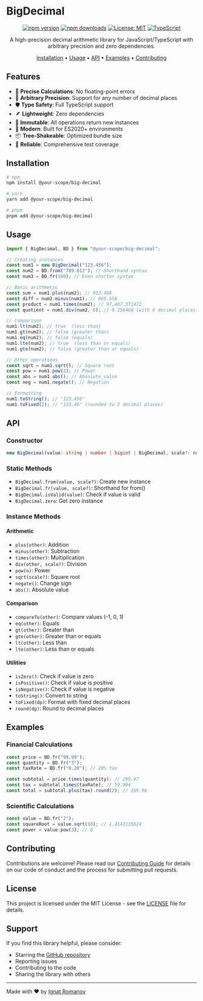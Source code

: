 # BigDecimal

<div align="center">

[![npm version](https://img.shields.io/npm/v/@your-scope/big-decimal.svg)](https://www.npmjs.com/package/@your-scope/big-decimal)
[![npm downloads](https://img.shields.io/npm/dm/@your-scope/big-decimal.svg)](https://www.npmjs.com/package/@your-scope/big-decimal)
[![License: MIT](https://img.shields.io/badge/License-MIT-yellow.svg)](https://opensource.org/licenses/MIT)
[![TypeScript](https://img.shields.io/badge/TypeScript-5.0-blue.svg)](https://www.typescriptlang.org/)

A high-precision decimal arithmetic library for JavaScript/TypeScript with arbitrary precision and zero dependencies.

[Installation](#installation) •
[Usage](#usage) •
[API](#api) •
[Examples](#examples) •
[Contributing](#contributing)

</div>

## Features

- 🎯 **Precise Calculations**: No floating-point errors
- 🔢 **Arbitrary Precision**: Support for any number of decimal places
- 🛡️ **Type Safety**: Full TypeScript support
- 🪶 **Lightweight**: Zero dependencies
- 🧬 **Immutable**: All operations return new instances
- 🚀 **Modern**: Built for ES2020+ environments
- 📦 **Tree-Shakeable**: Optimized bundle size
- 💪 **Reliable**: Comprehensive test coverage

## Installation

```bash
# npm
npm install @your-scope/big-decimal

# yarn
yarn add @your-scope/big-decimal

# pnpm
pnpm add @your-scope/big-decimal
```

## Usage

```typescript
import { BigDecimal, BD } from "@your-scope/big-decimal";

// Creating instances
const num1 = new BigDecimal("123.456");
const num2 = BD.from("789.012"); // Shorthand syntax
const num3 = BD.fr(100); // Even shorter syntax

// Basic arithmetic
const sum = num1.plus(num2); // 912.468
const diff = num2.minus(num1); // 665.556
const product = num1.times(num2); // 97,407.371472
const quotient = num1.div(num2, 6); // 0.156468 (with 6 decimal places)

// Comparison
num1.lt(num2); // true  (less than)
num1.gt(num2); // false (greater than)
num1.eq(num2); // false (equals)
num1.lte(num2); // true  (less than or equals)
num1.gte(num2); // false (greater than or equals)

// Other operations
const sqrt = num1.sqrt(); // Square root
const pow = num1.pow(2); // Power
const abs = num1.abs(); // Absolute value
const neg = num1.negate(); // Negation

// Formatting
num1.toString(); // "123.456"
num1.toFixed(2); // "123.46" (rounded to 2 decimal places)
```

## API

### Constructor

```typescript
new BigDecimal(value: string | number | bigint | BigDecimal, scale?: number)
```

### Static Methods

- `BigDecimal.from(value, scale?)`: Create new instance
- `BigDecimal.fr(value, scale?)`: Shorthand for from()
- `BigDecimal.isValid(value)`: Check if value is valid
- `BigDecimal.zero`: Get zero instance

### Instance Methods

#### Arithmetic

- `plus(other)`: Addition
- `minus(other)`: Subtraction
- `times(other)`: Multiplication
- `div(other, scale?)`: Division
- `pow(n)`: Power
- `sqrt(scale?)`: Square root
- `negate()`: Change sign
- `abs()`: Absolute value

#### Comparison

- `compareTo(other)`: Compare values (-1, 0, 1)
- `eq(other)`: Equals
- `gt(other)`: Greater than
- `gte(other)`: Greater than or equals
- `lt(other)`: Less than
- `lte(other)`: Less than or equals

#### Utilities

- `isZero()`: Check if value is zero
- `isPositive()`: Check if value is positive
- `isNegative()`: Check if value is negative
- `toString()`: Convert to string
- `toFixed(dp)`: Format with fixed decimal places
- `round(dp)`: Round to decimal places

## Examples

### Financial Calculations

```typescript
const price = BD.fr("99.99");
const quantity = BD.fr("3");
const taxRate = BD.fr("0.20"); // 20% tax

const subtotal = price.times(quantity); // 299.97
const tax = subtotal.times(taxRate); // 59.994
const total = subtotal.plus(tax).round(2); // 359.96
```

### Scientific Calculations

```typescript
const value = BD.fr("2");
const squareRoot = value.sqrt(10); // 1.4142135624
const power = value.pow(3); // 8
```

## Contributing

Contributions are welcome! Please read our [Contributing Guide](CONTRIBUTING.md) for details on our code of conduct and the process for submitting pull requests.

## License

This project is licensed under the MIT License - see the [LICENSE](LICENSE) file for details.

## Support

If you find this library helpful, please consider:

- Starring the [GitHub repository](https://github.com/ignromanov/big-decimal)
- Reporting issues
- Contributing to the code
- Sharing the library with others

---

Made with ❤️ by [Ignat Romanov](https://github.com/ignromanov)
